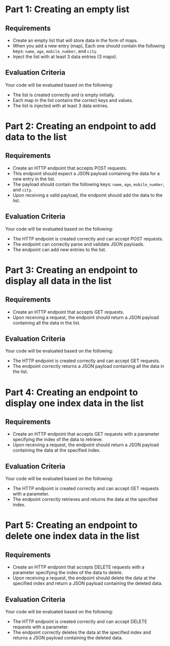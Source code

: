 # Part 1: Creating an empty list
## Requirements
- Create an empty list that will store data in the form of maps.
- When you add a new entry (map), Each one should contain the following keys: `name`, `age`, `mobile_number`, and `city`.
- Inject the list with at least 3 data entries (3 maps).

## Evaluation Criteria
Your code will be evaluated based on the following:
- The list is created correctly and is empty initially.
- Each map in the list contains the correct keys and values.
- The list is injected with at least 3 data entries.

# Part 2: Creating an endpoint to add data to the list
## Requirements
- Create an HTTP endpoint that accepts POST requests.
- This endpoint should expect a JSON payload containing the data for a new entry in the list.
- The payload should contain the following keys: `name`, `age`, `mobile_number`, and `city`.
- Upon receiving a valid payload, the endpoint should add the data to the list.

## Evaluation Criteria
Your code will be evaluated based on the following:
- The HTTP endpoint is created correctly and can accept POST requests.
- The endpoint can correctly parse and validate JSON payloads.
- The endpoint can add new entries to the list.

# Part 3: Creating an endpoint to display all data in the list
## Requirements
- Create an HTTP endpoint that accepts GET requests.
- Upon receiving a request, the endpoint should return a JSON payload containing all the data in the list.

## Evaluation Criteria
Your code will be evaluated based on the following:
- The HTTP endpoint is created correctly and can accept GET requests.
- The endpoint correctly returns a JSON payload containing all the data in the list.

# Part 4: Creating an endpoint to display one index data in the list
## Requirements
- Create an HTTP endpoint that accepts GET requests with a parameter specifying the index of the data to retrieve.
- Upon receiving a request, the endpoint should return a JSON payload containing the data at the specified index.

## Evaluation Criteria
Your code will be evaluated based on the following:
- The HTTP endpoint is created correctly and can accept GET requests with a parameter.
- The endpoint correctly retrieves and returns the data at the specified index.

# Part 5: Creating an endpoint to delete one index data in the list
## Requirements
- Create an HTTP endpoint that accepts DELETE requests with a parameter specifying the index of the data to delete.
- Upon receiving a request, the endpoint should delete the data at the specified index and return a JSON payload containing the deleted data.

## Evaluation Criteria
Your code will be evaluated based on the following:
- The HTTP endpoint is created correctly and can accept DELETE requests with a parameter.
- The endpoint correctly deletes the data at the specified index and returns a JSON payload containing the deleted data.
